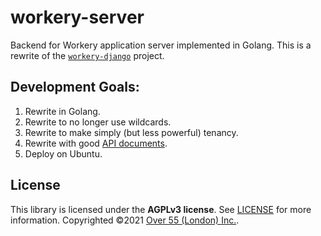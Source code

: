 # workery-server
Backend for Workery application server implemented in Golang. This is a rewrite of the [``workery-django``](https://github.com/over55/workery-django) project.

## Development Goals:
1. Rewrite in Golang.
2. Rewrite to no longer use wildcards.
3. Rewrite to make simply (but less powerful) tenancy.
4. Rewrite with good [API documents](https://github.com/over55/workery-server/wiki).
5. Deploy on Ubuntu.

## License
This library is licensed under the **AGPLv3 license**. See [LICENSE](LICENSE) for more information. Copyrighted ©2021 [Over 55 (London) Inc.](https://o55.ca/).
